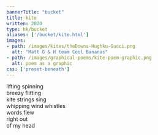 ```yaml
---
bannerTitle: "bucket" 
title: kite
written: 2020
type: hk/bucket
aliases: ['/bucket/kite.html']
images:
- path: /images/kites/theDowns-Hughku-Gucci.png 
  alt: "Matt G & H team Cool Bananas"
- path: /images/graphical-poems/kite-poem-graphic.png
  alt: poem as a graphic
css: ['preset-beneath']
---
```


lifting spinning  
breezy flitting    
kite strings sing  
whipping wind whistles  
words flew  
right out  
of my head

